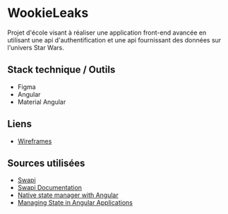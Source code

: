 # WookieLeaks

Projet d'école visant à réaliser une application front-end avancée en utilisant une api d'authentification et une api fournissant des données sur l'univers Star Wars.

## Stack technique / Outils
- Figma
- Angular
- Material Angular

## Liens
- [Wireframes](https://www.figma.com/file/dDwVxH3lArz5N49XZUPrxe/Wookie-Leaks?node-id=0%3A1)

## Sources utilisées
- [Swapi](https://swapi.dev/)
- [Swapi Documentation](https://swapi.dev/documentation)
- [Native state manager with Angular](https://medium.jonasbandi.net/the-most-simple-state-management-solution-for-angular-1d32706e6f1c)
- [Managing State in Angular Applications](https://blog.nrwl.io/managing-state-in-angular-applications-22b75ef5625f)

